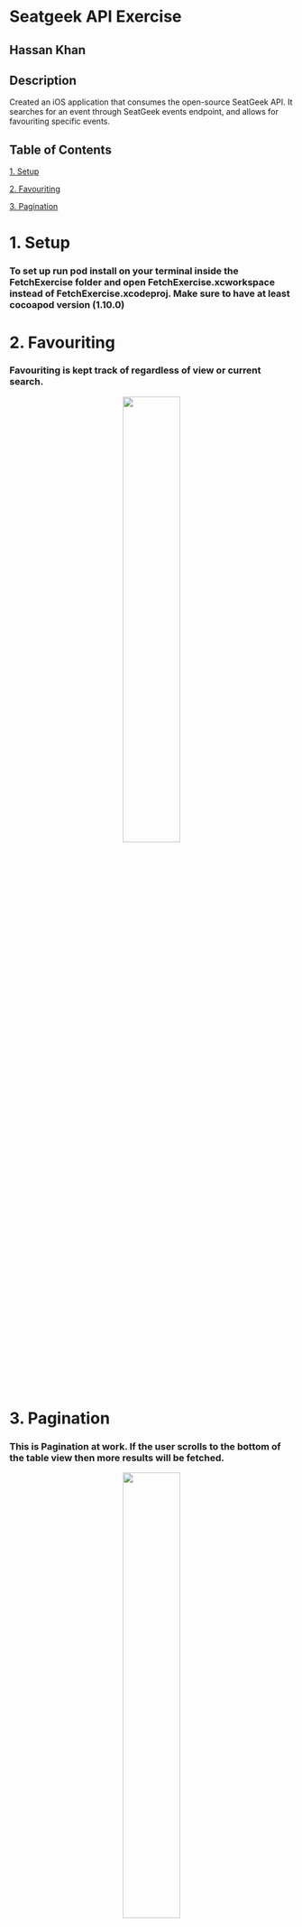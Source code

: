 # Seatgeek API Exercise

## Hassan Khan


## Description

Created an iOS application that consumes the open-source SeatGeek API. It searches for an event through SeatGeek events endpoint, and allows for favouriting specific events.


## Table of Contents

[1. Setup](#a)

[2. Favouriting](#b)

[3. Pagination](#c)


<a name="a"></a>

# 1. Setup

### To set up run pod install on your terminal inside the FetchExercise folder and open FetchExercise.xcworkspace instead of FetchExercise.xcodeproj. Make sure to have at least cocoapod version (1.10.0)

<a name="b"></a>

# 2. Favouriting

### Favouriting is kept track of regardless of view or current search.

<p align="center">
  <img src="Videos/favourite.gif"  width="45%" height="45% />
</p>

<a name="c"></a>

# 3. Pagination

### This is Pagination at work. If the user scrolls to the bottom of the table view then more results will be fetched.

<p align="center">
  <img src="Videos/pagination.gif" width="45%" height="45%"/>
</p>



